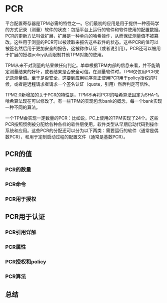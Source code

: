 # PCR
平台配置寄存器是TPM必需的特性之一。它们最初的应用是用于提供一种密码学的方式记录（测量）软件的状态：包括平台上运行的软件和软件使用的配置数据。PCR的更新方法叫做扩展，扩展是一种单向的哈希操作，从而保证测量值不被篡改。这些用于测量的PCR可以被读取来报告这些软件的状态。这些PCR的值可以被签名然后用于更加安全的报告，这被称作认证（或者说引用）。PCR还可以被用于扩展的授权policy从而限制其他TPM对象的使用。

TPM从来不对测量的结果做任何判定。单单根据TPM内部的信息来看，并不能确定测量结果的好坏，或者结果是否安全可信。在测量软件时，TPM仅仅用PCR来记录测量值。至于是否安全，这要到应用程序真正使用PCR用于policy授权的时候，或者是远程请求者请求一个签名认证（quote，引用）然后判定可信性。

TPM2.0新增加的关于PCR的特性是，TPM不再将PCR的哈希算法固定为SHA-1。哈希算法现在可以修改了。有一些TPM的实现包含bank的概念，每一个bank实现一种不同的算法。

一个TPM会实现一定数量的PCR：比如说，PC上使用的TPM实现了24个。这些PCR按照惯例被分配给各种各样的软件层使用，软件类型从早期启动代码到操作系统和应用。这些PCR的分配还可以分为以下两类：需要运行的软件（通常是偶数PCR），和用于定制启动过程的配置文件（通常是基数PCR）。

## PCR的值
### PCR的数量
### PCR命令
### PCR用于授权
## PCR用于认证
### PCR引用详解
### PCR属性
### PCR授权和policy
### PCR算法
## 总结
